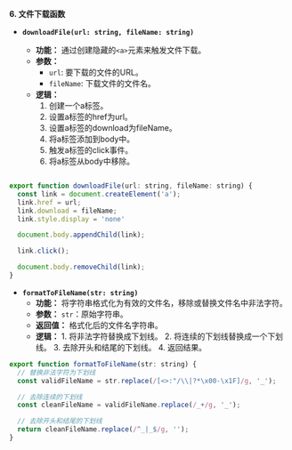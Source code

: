 **6. 文件下载函数**

*   **`downloadFile(url: string, fileName: string)`**

    *   **功能：** 通过创建隐藏的`<a>`元素来触发文件下载。
    *   **参数：**
        *   `url`: 要下载的文件的URL。
        *   `fileName`: 下载文件的文件名。
    *   **逻辑：**
        1.  创建一个a标签。
        2. 设置a标签的href为url。
        3. 设置a标签的download为fileName。
        4. 将a标签添加到body中。
        5. 触发a标签的click事件。
        6. 将a标签从body中移除。
```js

export function downloadFile(url: string, fileName: string) {
  const link = document.createElement('a');
  link.href = url;
  link.download = fileName;
  link.style.display = 'none'

  document.body.appendChild(link);

  link.click();

  document.body.removeChild(link);
}

```

*   **`formatToFileName(str: string)`**
    *   **功能：** 将字符串格式化为有效的文件名，移除或替换文件名中非法字符。
    *   **参数：** `str`：原始字符串。
    *   **返回值：** 格式化后的文件名字符串。
     *   **逻辑：**
        1.  将非法字符替换成下划线。
        2.  将连续的下划线替换成一个下划线。
        3.  去除开头和结尾的下划线。
        4. 返回结果。
```js
export function formatToFileName(str: string) {
  // 替换非法字符为下划线
  const validFileName = str.replace(/[<>:"/\\|?*\x00-\x1F]/g, '_');

  // 去除连续的下划线
  const cleanFileName = validFileName.replace(/_+/g, '_');

  // 去除开头和结尾的下划线
  return cleanFileName.replace(/^_|_$/g, '');
}
```

